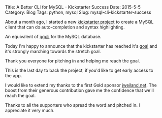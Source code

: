Title: A Better CLI for MySQL - Kickstarter Success 
Date: 2015-5-5
Category: Blog
Tags: python, mysql
Slug: mysql-cli-kickstarter-success

About a month ago, I started a new [kickstarter
project](https://www.kickstarter.com/projects/1839007321/mysql-cli) to create a
MySQL client that can do auto-completion and syntax highlighting.

An equivalent of [pgcli](http://pgcli.com) for the MySQL database.

Today I'm happy to announce that the kickstarter has reached it's [goal](https://www.kickstarter.com/projects/1839007321/mysql-cli) and it's
strongly marching towards the stretch goal. 

Thank you everyone for pitching in and helping me reach the goal.

This is the last day to back the project, if you'd like to get early access to the app.

I would like to extend my thanks to the first Gold sponsor
[jweiland.net](https://jweiland.net/). The boost from their generous
contribution gave me the confidence that we'll reach the goal.

Thanks to all the supporters who spread the word and pitched in. I appreciate it very much.
